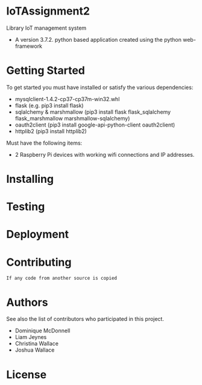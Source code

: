 # IoTAssignment2
Library IoT management system
-   A version 3.7.2. python based application created using the python web-framework 

# Getting Started

To get started you must have installed or satisfy the various dependencies:
-   mysqlclient-1.4.2-cp37-cp37m-win32.whl
-   flask (e.g. pip3 install flask)
-   sqlalchemy & marshmallow (pip3 install flask flask_sqlalchemy flask_marshmallow marshmallow-sqlalchemy) 
-   oauth2client (pip3 install google-api-python-client oauth2client)
-   httplib2 (pip3 install httplib2)

Must have the following items:
-   2 Raspberry Pi devices with working wifi connections and IP addresses.

# Installing

# Testing

# Deployment

# Contributing

    If any code from another source is copied

# Authors

See also the list of contributors who participated in this project.
- Dominique McDonnell
- Liam Jeynes
- Christina Wallace
- Joshua Wallace

# License
